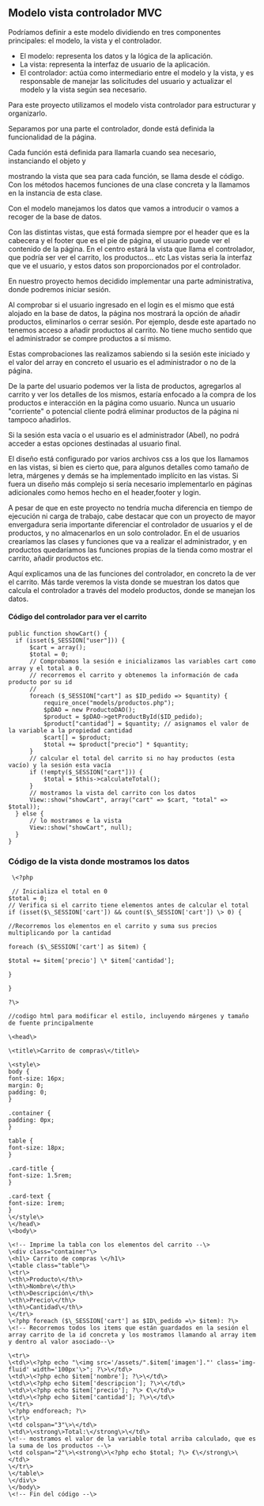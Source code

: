 ## Modelo vista controlador MVC

Podríamos definir a este modelo dividiendo en tres componentes principales: el modelo, la vista y el controlador.

- El modelo: representa los datos y la lógica de la aplicación.
- La vista: representa la interfaz de usuario de la aplicación.
- El controlador: actúa como intermediario entre el modelo y la vista, y es responsable de manejar las solicitudes del usuario y actualizar el modelo y la vista según sea necesario.

Para este proyecto utilizamos el modelo vista controlador para estructurar y organizarlo.

Separamos por una parte el controlador, donde está definida la funcionalidad de la página.

Cada función está definida para llamarla cuando sea necesario, instanciando el objeto y

mostrando la vista que sea para cada función, se llama desde el código.
 Con los métodos hacemos funciones de una clase concreta y la llamamos en la instancia de esta clase.

Con el modelo manejamos los datos que vamos a introducir o vamos a recoger de la base de datos.

Con las distintas vistas, que está formada siempre por el header que es la cabecera y el footer que es el pie de página, el usuario puede ver el contenido de la página. En el centro estará la vista que llama el controlador, que podría ser ver el carrito, los productos... etc
 Las vistas seria la interfaz que ve el usuario, y estos datos son proporcionados por el controlador.

En nuestro proyecto hemos decidido implementar una parte administrativa, donde podremos iniciar sesión.

Al comprobar si el usuario ingresado en el login es el mismo que está alojado en la base de datos, la página nos mostrará la opción de añadir productos, eliminarlos o cerrar sesión.
 Por ejemplo, desde este apartado no tenemos acceso a añadir productos al carrito. No tiene mucho sentido que el administrador se compre productos a sí mismo.

Estas comprobaciones las realizamos sabiendo si la sesión este iniciado y el valor del array en concreto el usuario es el administrador o no de la página.

De la parte del usuario podemos ver la lista de productos, agregarlos al carrito y ver los detalles de los mismos, estaría enfocado a la compra de los productos e interacción en la página como usuario.
 Nunca un usuario "corriente" o potencial cliente podrá eliminar productos de la página ni tampoco añadirlos.

Si la sesión esta vacía o el usuario es el administrador (Abel), no podrá acceder a estas opciones destinadas al usuario final.

El diseño está configurado por varios archivos css a los que los llamamos en las vistas, si bien es cierto que, para algunos detalles como tamaño de letra, márgenes y demás se ha implementado implícito en las vistas. Si fuera un diseño más complejo si sería necesario implementarlo en páginas adicionales como hemos hecho en el header,footer y login.

A pesar de que en este proyecto no tendría mucha diferencia en tiempo de ejecución ni carga de trabajo, cabe destacar que con un proyecto de mayor envergadura seria importante diferenciar el controlador de usuarios y el de productos, y no almacenarlos en un solo controlador. En el de usuarios crearíamos las clases y funciones que va a realizar el administrador, y en productos quedaríamos las funciones propias de la tienda como mostrar el carrito, añadir productos etc.

Aquí explicamos una de las funciones del controlador, en concreto la de ver el carrito.
Más tarde veremos la vista donde se muestran los datos que calcula el controlador a través del modelo productos, donde se manejan los datos.

#### Código del controlador para ver el carrito


  ```
  public function showCart() {
    if (isset($_SESSION["user"])) {
        $cart = array();
        $total = 0;
        // Comprobamos la sesión e inicializamos las variables cart como array y el total a 0.
        // recorremos el carrito y obtenemos la información de cada producto por su id
        //
        foreach ($_SESSION["cart"] as $ID_pedido => $quantity) {
            require_once("models/productos.php");
            $pDAO = new ProductoDAO();
            $product = $pDAO->getProductById($ID_pedido);
            $product["cantidad"] = $quantity; // asignamos el valor de la variable a la propiedad cantidad
            $cart[] = $product;
            $total += $product["precio"] * $quantity;
        }
        // calcular el total del carrito si no hay productos (esta vacío) y la sesión esta vacía
        if (!empty($_SESSION["cart"])) {
            $total = $this->calculateTotal();
        }
        // mostramos la vista del carrito con los datos
        View::show("showCart", array("cart" => $cart, "total" => $total));
    } else {
        // lo mostramos e la vista
        View::show("showCart", null);
    }
}

   ```

 ### Código de la vista donde mostramos los datos
   ```
    \<?php

    // Inicializa el total en 0
   $total = 0;
  // Verifica si el carrito tiene elementos antes de calcular el total
   if (isset($\_SESSION['cart']) && count($\_SESSION['cart']) \> 0) {

  //Recorremos los elementos en el carrito y suma sus precios multiplicando por la cantidad

  foreach ($\_SESSION['cart'] as $item) {

  $total += $item['precio'] \* $item['cantidad'];

  }

  }

?\>

//codigo html para modificar el estilo, incluyendo márgenes y tamaño de fuente principalmente

\<head\>

\<title\>Carrito de compras\</title\>

\<style\>
body {
font-size: 16px;
margin: 0;
padding: 0;
}

.container {
padding: 0px;
}

table {
font-size: 18px;
}

.card-title {
font-size: 1.5rem;
}

.card-text {
font-size: 1rem;
}
\</style\>
\</head\>
\<body\>

\<!-- Imprime la tabla con los elementos del carrito --\>
\<div class="container"\>
\<h1\> Carrito de compras \</h1\>
\<table class="table"\>
\<tr\>
\<th\>Producto\</th\>
\<th\>Nombre\</th\>
\<th\>Descripción\</th\>
\<th\>Precio\</th\>
\<th\>Cantidad\</th\>
\</tr\>
\<?php foreach ($\_SESSION['cart'] as $ID\_pedido =\> $item): ?\>
\<!-- Recorremos todos los items que están guardados en la sesión el array carrito de la id concreta y los mostramos llamando al array item 
y dentro al valor asociado--\>

\<tr\>
\<td\>\<?php echo "\<img src='/assets/".$item['imagen']."' class='img-fluid' width='100px'\>"; ?\>\</td\>
\<td\>\<?php echo $item['nombre']; ?\>\</td\>
\<td\>\<?php echo $item['descripcion']; ?\>\</td\>
\<td\>\<?php echo $item['precio']; ?\> €\</td\>
\<td\>\<?php echo $item['cantidad']; ?\>\</td\>
\</tr\>
\<?php endforeach; ?\>
\<tr\>
\<td colspan="3"\>\</td\>
\<td\>\<strong\>Total:\</strong\>\</td\>
\<!-- mostramos el valor de la variable total arriba calculado, que es la suma de los productos --\>
\<td colspan="2"\>\<strong\>\<?php echo $total; ?\> €\</strong\>\</td\>
  \</tr\>
  \</table\>
  \</div\>
  \</body\>
  \<!-- Fin del código --\>
  ```
